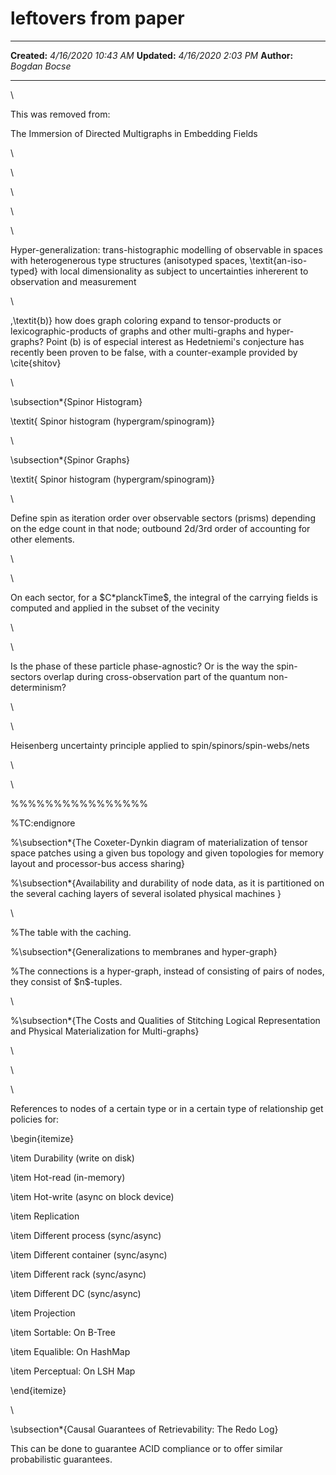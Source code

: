 leftovers from paper
====================

  -------------- ----------------------
  **Created:**   *4/16/2020 10:43 AM*
  **Updated:**   *4/16/2020 2:03 PM*
  **Author:**    *Bogdan Bocse*
  -------------- ----------------------

\

This was removed from:

The Immersion of Directed Multigraphs in Embedding Fields

\

\

\

\

\

Hyper-generalization: trans-histographic modelling of observable in
spaces with heterogenerous type structures (anisotyped spaces,
\\textit{an-iso-typed} with local dimensionality as subject to
uncertainties inhererent to observation and measurement

\

,\\textit{b)} how does graph coloring expand to tensor-products or
lexicographic-products of graphs and other multi-graphs and
hyper-graphs? Point (b) is of especial interest as Hedetniemi's
conjecture has recently been proven to be false, with a counter-example
provided by \\cite{shitov}

\

\\subsection\*{Spinor Histogram}

\\textit{ Spinor histogram (hypergram/spinogram)}

\

\\subsection\*{Spinor Graphs}

\\textit{ Spinor histogram (hypergram/spinogram)}

\

Define spin as iteration order over observable sectors (prisms)
depending on the edge count in that node; outbound 2d/3rd order of
accounting for other elements.

\

\

On each sector, for a \$C\*planckTime\$, the integral of the carrying
fields is computed and applied in the subset of the vecinity

\

\

Is the phase of these particle phase-agnostic? Or is the way the
spin-sectors overlap during cross-observation part of the quantum
non-determinism?

\

\

Heisenberg uncertainty principle applied to spin/spinors/spin-webs/nets

\

\

%%%%%%%%%%%%%%%%

%TC:endignore

%\\subsection\*{The Coxeter-Dynkin diagram of materialization of tensor
space patches using a given bus topology and given topologies for memory
layout and processor-bus access sharing}

%\\subsection\*{Availability and durability of node data, as it is
partitioned on the several caching layers of several isolated physical
machines }

\

%The table with the caching.

%\\subsection\*{Generalizations to membranes and hyper-graph}

%The connections is a hyper-graph, instead of consisting of pairs of
nodes, they consist of \$n\$-tuples.

\

%\\subsection\*{The Costs and Qualities of Stitching Logical
Representation and Physical Materialization for Multi-graphs}

\

\

\

References to nodes of a certain type or in a certain type of
relationship get policies for:

\\begin{itemize}

\\item Durability (write on disk)

\\item Hot-read (in-memory)

\\item Hot-write (async on block device)

\\item Replication

\\item Different process (sync/async)

\\item Different container (sync/async)

\\item Different rack (sync/async)

\\item Different DC (sync/async)

\\item Projection

\\item Sortable: On B-Tree

\\item Equalible: On HashMap

\\item Perceptual: On LSH Map

\\end{itemize}

\

\\subsection\*{Causal Guarantees of Retrievability: The Redo Log}

This can be done to guarantee ACID compliance or to offer similar
probabilistic guarantees.

 

